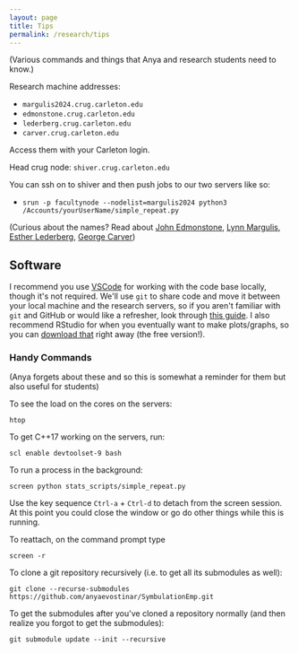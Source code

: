```yaml
---
layout: page
title: Tips
permalink: /research/tips
---
```


(Various commands and things that Anya and research students need to know.)

Research machine addresses:
* `margulis2024.crug.carleton.edu`
* `edmonstone.crug.carleton.edu`
* `lederberg.crug.carleton.edu`
* `carver.crug.carleton.edu`

Access them with your Carleton login.

Head crug node: `shiver.crug.carleton.edu`

You can ssh on to shiver and then push jobs to our two servers like so:
* `srun -p facultynode --nodelist=margulis2024 python3 /Accounts/yourUserName/simple_repeat.py`


(Curious about the names? Read about [John Edmonstone](https://en.wikipedia.org/wiki/John_Edmonstone), [Lynn Margulis](https://en.wikipedia.org/wiki/Lynn_Margulis), [Esther Lederberg](https://en.wikipedia.org/wiki/Esther_Lederberg), [George Carver](https://en.wikipedia.org/wiki/George_Washington_Carver))


## Software 
I recommend you use [VSCode](https://code.visualstudio.com/) for working with the code base locally, though it's not required.
We'll use `git` to share code and move it between your local machine and the research servers, so if you aren't familiar with `git` and GitHub or would like a refresher, look through [this guide](https://guides.github.com/introduction/git-handbook/).
I also recommend RStudio for when you eventually want to make plots/graphs, so you can [download that](https://www.rstudio.com/products/rstudio/download/) right away (the free version!).

### Handy Commands
(Anya forgets about these and so this is somewhat a reminder for them but also useful for students)

To see the load on the cores on the servers:
```
htop
```

To get C++17 working on the servers, run:
```
scl enable devtoolset-9 bash
```

To run a process in the background:
```
screen python stats_scripts/simple_repeat.py
```

Use the key sequence `Ctrl-a` + `Ctrl-d` to detach from the screen session. At this point you could close the window or go do other things while this is running.

To reattach, on the command prompt type

`screen -r`

To clone a git repository recursively (i.e. to get all its submodules as well):

`git clone --recurse-submodules https://github.com/anyaevostinar/SymbulationEmp.git`

To get the submodules after you've cloned a repository normally (and then realize you forgot to get the submodules):

`git submodule update --init --recursive`